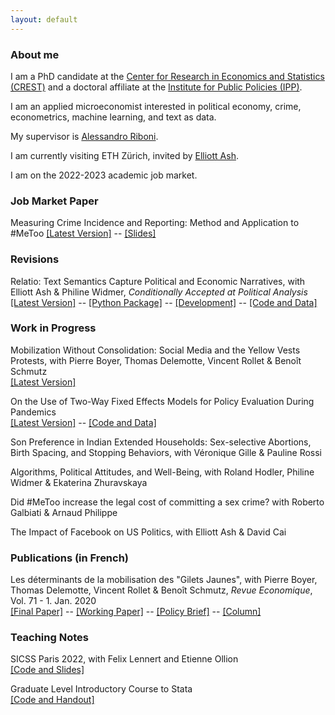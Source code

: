 ```yaml
---
layout: default
---
```


### About me

I am a PhD candidate at the [Center for Research in Economics and Statistics (CREST)](http://crest.science/) and a doctoral affiliate at the [Institute for Public Policies (IPP)](https://www.ipp.eu/). 

I am an applied microeconomist interested in political economy, crime, econometrics, machine learning, and text as data.

My supervisor is [Alessandro Riboni](https://sites.google.com/site/alessandroriboni/). 

I am currently visiting ETH Zürich, invited by [Elliott Ash](https://elliottash.com/).

I am on the 2022-2023 academic job market.

### Job Market Paper

Measuring Crime Incidence and Reporting: Method and Application to #MeToo
[[Latest Version]](https://www.dropbox.com/s/jepq64dfauyo1t6/metoo_crime_v6.pdf?dl=0) -- [[Slides]](https://www.dropbox.com/s/7jex5vdttp7tjq0/Me_Too_Crime___Slides___Sept_2022.pdf?dl=0) 

### Revisions

Relatio: Text Semantics Capture Political and Economic Narratives, with Elliott Ash & Philine Widmer, *Conditionally Accepted at Political Analysis* \
[[Latest Version]](https://arxiv.org/abs/2108.01720) -- [[Python Package]](https://pypi.org/project/relatio/) -- [[Development]](https://github.com/relatio-nlp/relatio) -- [[Code and Data]](www.google.com)

### Work in Progress

Mobilization Without Consolidation: Social Media and the Yellow Vests Protests, with Pierre Boyer, Thomas Delemotte, Vincent Rollet & Benoît Schmutz \
[[Latest Version]](https://www.dropbox.com/s/ax56e7j29jkwvyg/Gilets_Jaunes.pdf?dl=0)

On the Use of Two-Way Fixed Effects Models for Policy Evaluation During Pandemics \
[[Latest Version]](https://www.dropbox.com/s/gpofsuuc369hzx6/On_the_Use_of_Two_Way_Fixed_Effects_Models_for_Policy_Evaluation_During_Pandemics.pdf?dl=0) -- [[Code and Data]](https://gitlab.com/germain.gauthier/covid-two-way-fixed-effects.git) 

Son Preference in Indian Extended Households: Sex-selective Abortions, Birth Spacing, and Stopping Behaviors, with Véronique Gille & Pauline Rossi 

Algorithms, Political Attitudes, and Well-Being, with Roland Hodler, Philine Widmer & Ekaterina Zhuravskaya

Did #MeToo increase the legal cost of committing a sex crime? with Roberto Galbiati & Arnaud Philippe 

The Impact of Facebook on US Politics, with Elliott Ash & David Cai

### Publications (in French)

Les déterminants de la mobilisation des "Gilets Jaunes", with Pierre Boyer, Thomas Delemotte, Vincent Rollet & Benoît Schmutz, *Revue Economique*, Vol. 71 - 1. Jan. 2020  \
[[Final Paper]](https://www.cairn.info/revue-economique-2020-1-page-109.htm) -- [[Working Paper]](http://crest.science/RePEc/wpstorage/2019-06.pdf) -- [[Policy Brief]](https://www.lemonde.fr/idees/article/2019/11/15/entre-facebook-et-le-rond-point-la-double-originalite-du-mouvement-des-gilets-jaunes_6019218_3232.html#xtor=AL-32280270) -- [[Column]](https://www.lemonde.fr/idees/article/2019/11/15/entre-facebook-et-le-rond-point-la-double-originalite-du-mouvement-des-gilets-jaunes_6019218_3232.html#xtor=AL-32280270)

### Teaching Notes

SICSS Paris 2022, with Felix Lennert and Etienne Ollion \
[[Code and Slides]](https://github.com/fellennert/sicss-paris-2022)

Graduate Level Introductory Course to Stata \
[[Code and Handout]](https://gitlab.com/germain.gauthier/code-for-econometrics-101/-/blob/master/poly.md)
